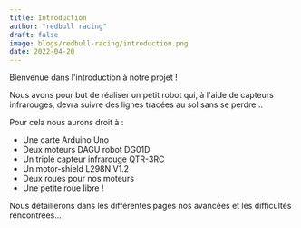 ```yaml
---
title: Introduction
author: "redbull racing"
draft: false
image: blogs/redbull-racing/introduction.png
date: 2022-04-20
---
```


Bienvenue dans l'introduction à notre projet !

Nous avons pour but de réaliser un petit robot qui, à l'aide de capteurs infrarouges, devra suivre des lignes tracées au sol sans se perdre...

Pour cela nous aurons droit à :
- Une carte Arduino Uno
- Deux moteurs DAGU robot DG01D
- Un triple capteur infrarouge QTR-3RC
- Un motor-shield L298N V1.2
- Deux roues pour nos moteurs
- Une petite roue libre !

Nous détaillerons dans les différentes pages nos avancées et les difficultés rencontrées...

